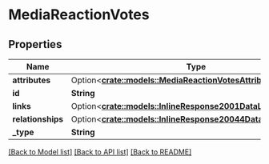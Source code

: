 # MediaReactionVotes

## Properties

Name | Type | Description | Notes
------------ | ------------- | ------------- | -------------
**attributes** | Option<[**crate::models::MediaReactionVotesAttributes**](mediaReactionVotesAttributes.md)> |  | [optional]
**id** | **String** |  | 
**links** | Option<[**crate::models::InlineResponse2001DataLinks**](inline_response_200_1_data_links.md)> |  | [optional]
**relationships** | Option<[**crate::models::InlineResponse20044DataRelationships**](inline_response_200_44_data_relationships.md)> |  | [optional]
**_type** | **String** |  | 

[[Back to Model list]](../README.md#documentation-for-models) [[Back to API list]](../README.md#documentation-for-api-endpoints) [[Back to README]](../README.md)


